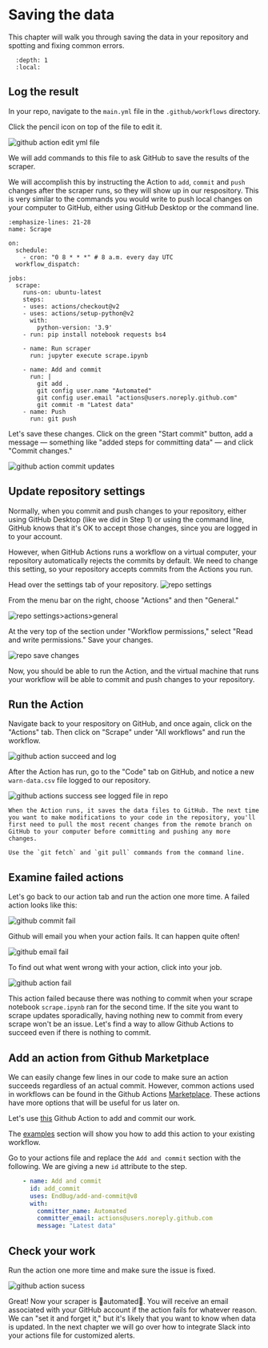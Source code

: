 # Saving the data

This chapter will walk you through saving the data in your repository and spotting and fixing common errors.  

```{contents} Sections
  :depth: 1
  :local:
```

## Log the result

In your repo, navigate to the `main.yml` file in the `.github/workflows` directory. 

Click the pencil icon on top of the file to edit it.

![github action edit yml file](./_static/commit-edit-pencil.png)

We will add commands to this file to ask GitHub to save the results of the scraper. 

We will accomplish this by instructing the Action to `add`, `commit` and `push` changes after the scraper runs, so they will show up in our respository. This is very similar to the commands you would write to push local changes on your computer to GitHub, either using GitHub Desktop or the command line.


```{code-block} bash
:emphasize-lines: 21-28
name: Scrape

on:
  schedule:
    - cron: "0 8 * * *" # 8 a.m. every day UTC
  workflow_dispatch:

jobs:
  scrape:
    runs-on: ubuntu-latest
    steps:
    - uses: actions/checkout@v2
    - uses: actions/setup-python@v2
      with:
        python-version: '3.9'
    - run: pip install notebook requests bs4
    
    - name: Run scraper
      run: jupyter execute scrape.ipynb
    
    - name: Add and commit	
      run: |
        git add .	
        git config user.name "Automated"	
        git config user.email "actions@users.noreply.github.com"	
        git commit -m "Latest data" 	
    - name: Push	
      run: git push
```

Let's save these changes. Click on the green "Start commit" button, add a message — something like "added steps for committing data" — and click "Commit changes."

![github action commit updates](./_static/commit-commit-changes.png)

## Update repository settings

Normally, when you commit and push changes to your repository, either using GitHub Desktop (like we did in Step 1) or using the command line, GitHub knows that it's OK to accept those changes, since you are logged in to your account. 

However, when GitHub Actions runs a workflow on a virtual computer, your repository automatically rejects the commits by default. We need to change this setting, so your repository accepts commits from the Actions you run.

Head over the settings tab of your repository. 
![repo settings](./_static/commit-settings.png)

From the menu bar on the right, choose "Actions" and then "General."

![repo settings>actions>general](./_static/commit-actions-general.png)


At the very top of the section under "Workflow permissions," select "Read and write permissions." Save your changes.

![repo save changes](./_static/commit-settings-update.png)

Now, you should be able to run the Action, and the virtual machine that runs your workflow will be able to commit and push changes to your repository.

## Run the Action

Navigate back to your respository on GitHub, and once again, click on the "Actions" tab. Then click on "Scrape" under "All workflows" and run the workflow. 

![github action succeed and log](./_static/actions-save-and-log.png)

After the Action has run, go to the "Code" tab on GitHub, and notice a new `warn-data.csv` file logged to our repository.

![github actions success see logged file in repo](./_static/actions-success-final.png)

```{note}
When the Action runs, it saves the data files to GitHub. The next time you want to make modifications to your code in the repository, you'll first need to pull the most recent changes from the remote branch on GitHub to your computer before committing and pushing any more changes. 

Use the `git fetch` and `git pull` commands from the command line.
```

## Examine failed actions

Let's go back to our action tab and run the action one more time.
A failed action looks like this:

![github commit fail](./_static/commit1.png)

Github will email you when your action fails. It can happen quite often!

![github email fail](./_static/commit2.png)

To find out what went wrong with your action, click into your job. 

![github action fail](./_static/commit3.png)

This action failed because there was nothing to commit when your scrape notebook `scrape.ipynb` ran for the second time. 
If the site you want to scrape updates sporadically, having nothing new to commit from every scrape won't be an issue. Let's find a way to allow Github Actions to succeed even if there is nothing to commit. 

## Add an action from Github Marketplace

We can easily change few lines in our code to make sure an action succeeds regardless of an actual commit. However, common actions used in workflows can be found in the Github Actions [Marketplace](https://github.com/marketplace?type=actions). These actions have more options that will be useful for us later on.

Let's use [this](https://github.com/marketplace/actions/add-commit) Github Action to add and commit our work. 

The [examples](https://github.com/marketplace/actions/add-commit#examples) section will show you how to add this action to your existing workflow. 

Go to your actions file and replace the `Add and commit` section with the following. We are giving a new `id` attribute to the step.

```yaml
    - name: Add and commit
      id: add_commit
      uses: EndBug/add-and-commit@v8
      with:
        committer_name: Automated
        committer_email: actions@users.noreply.github.com
        message: "Latest data"
```

## Check your work

Run the action one more time and make sure the issue is fixed. 

![github action sucess](./_static/commit4-copy.png)

Great! Now your scraper is 🌟automated🌟. You will receive an email associated with your GitHub account if the action fails for whatever reason. We can "set it and forget it," but it's likely that you want to know when data is updated. In the next chapter we will go over how to integrate Slack into your actions file for customized alerts. 

